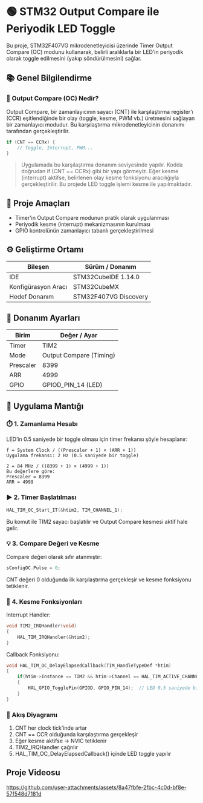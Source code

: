 # 🟢 STM32 Output Compare ile Periyodik LED Toggle

Bu proje, STM32F407VG mikrodenetleyicisi üzerinde Timer Output Compare (OC) modunu kullanarak, belirli aralıklarla bir LED’in periyodik olarak toggle edilmesini (yakıp söndürülmesini) sağlar.

## 📚 Genel Bilgilendirme
### 🧭 Output Compare (OC) Nedir?
Output Compare, bir zamanlayıcının sayacı (CNT) ile karşılaştırma register’ı (CCR) eşitlendiğinde bir olay (toggle, kesme, PWM vb.) üretmesini sağlayan bir zamanlayıcı modudur. Bu karşılaştırma mikrodenetleyicinin donanımı tarafından gerçekleştirilir.

```c
if (CNT == CCRx) {
    // Toggle, Interrupt, PWM...
}
```
> Uygulamada bu karşılaştırma donanım seviyesinde yapılır. Kodda doğrudan if (CNT == CCRx) gibi bir yapı görmeyiz. Eğer kesme (interrupt) aktifse, belirlenen olay kesme fonksiyonu aracılığıyla gerçekleştirilir.
> Bu projede LED toggle işlemi kesme ile yapılmaktadır.



## 🎯 Proje Amaçları
- Timer’ın Output Compare modunun pratik olarak uygulanması              
- Periyodik kesme (interrupt) mekanizmasının kurulması                 
- GPIO kontrolünün zamanlayıcı tabanlı gerçekleştirilmesi                     


## ⚙️ Geliştirme Ortamı

| Bileşen            | Sürüm / Donanım             |
|--------------------|-----------------------------|
| IDE                | STM32CubeIDE 1.14.0         |
| Konfigürasyon Aracı| STM32CubeMX                 |
| Hedef Donanım      | STM32F407VG Discovery       |



## 🔧 Donanım Ayarları

| Birim       | Değer / Ayar          |
|-------------|------------------------|
| Timer       | TIM2                   |
| Mode        | Output Compare (Timing) |
| Prescaler   | 8399                   |
| ARR         | 4999                   |
| GPIO        | GPIOD_PIN_14 (LED)     |



## 🧠 Uygulama Mantığı


### ⏱️ 1. Zamanlama Hesabı
LED’in 0.5 saniyede bir toggle olması için timer frekansı şöyle hesaplanır:

```
f = System Clock / ((Prescaler + 1) × (ARR + 1))
Uygulama frekansı: 2 Hz (0.5 saniyede bir toggle)
```


```
2 = 84 MHz / ((8399 + 1) × (4999 + 1))
Bu değerlere göre:
Prescaler = 8399
ARR = 4999
```

### ▶️ 2. Timer Başlatılması
```c
HAL_TIM_OC_Start_IT(&htim2, TIM_CHANNEL_1);
```

Bu komut ile TIM2 sayacı başlatılır ve Output Compare kesmesi aktif hale gelir.

### 💡 3. Compare Değeri ve Kesme
Compare değeri olarak sıfır atanmıştır:

```c
sConfigOC.Pulse = 0;
```

CNT değeri 0 olduğunda ilk karşılaştırma gerçekleşir ve kesme fonksiyonu tetiklenir.

### 🧩 4. Kesme Fonksiyonları
Interrupt Handler:

```c
void TIM2_IRQHandler(void)
{
    HAL_TIM_IRQHandler(&htim2);
}
```


Callback Fonksiyonu:
```c
void HAL_TIM_OC_DelayElapsedCallback(TIM_HandleTypeDef *htim)
{
    if(htim->Instance == TIM2 && htim->Channel == HAL_TIM_ACTIVE_CHANNEL_1)
    {
        HAL_GPIO_TogglePin(GPIOD, GPIO_PIN_14);  // LED 0.5 saniyede bir toggle olur.
    }
}
```


### 🔁 Akış Diyagramı
1. CNT her clock tick’inde artar
2. CNT == CCR olduğunda karşılaştırma gerçekleşir
3. Eğer kesme aktifse → NVIC tetiklenir
4. TIM2_IRQHandler çağrılır
5. HAL_TIM_OC_DelayElapsedCallback() içinde LED toggle yapılır



## Proje Videosu
https://github.com/user-attachments/assets/8a47fbfe-2fbc-4c0d-bf8e-57f548d7181d





